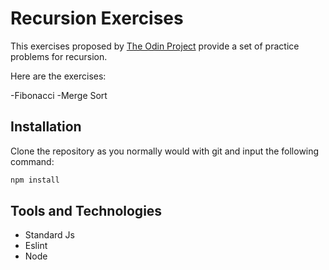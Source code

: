 # Recursion Exercises

This exercises proposed by [The Odin Project](https://www.theodinproject.com) provide
a set of practice problems for recursion.

Here are the exercises:

-Fibonacci
-Merge Sort

## Installation

Clone the repository as you normally would with git and input the following command:

```bash
npm install
```

## Tools and Technologies

- Standard Js
- Eslint
- Node

